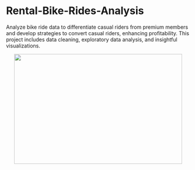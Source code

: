 # Rental-Bike-Rides-Analysis
Analyze bike ride data to differentiate casual riders from premium members and develop strategies to convert casual riders, enhancing profitability. This project includes data cleaning, exploratory data analysis, and insightful visualizations.

<p align="center">
  <img width="460" height="300" src="![Cycling Bicycle GIF - Cycling Bicycle Happy - Discover   Share GIFs](https://github.com/user-attachments/assets/2199d709-9fb2-45ad-8ad5-e0833a5cb5e9)">
</p>
